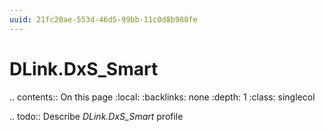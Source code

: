 ```yaml
---
uuid: 21fc20ae-553d-46d5-99bb-11c0d8b988fe
---
```



# DLink.DxS_Smart

.. contents:: On this page
    :local:
    :backlinks: none
    :depth: 1
    :class: singlecol

.. todo::
    Describe *DLink.DxS_Smart* profile

